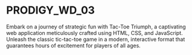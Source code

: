 # PRODIGY_WD_03
Embark on a journey of strategic fun with Tac-Toe Triumph, a captivating web application meticulously crafted using HTML, CSS, and JavaScript. Unleash the classic tic-tac-toe game in a modern, interactive format that guarantees hours of excitement for players of all ages.
